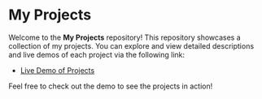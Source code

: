 # My Projects

Welcome to the **My Projects** repository! This repository showcases a collection of my projects. You can explore and view detailed descriptions and live demos of each project via the following link:

- [Live Demo of Projects](https://mahdikashani1400.github.io/my_projects/)

Feel free to check out the demo to see the projects in action!
